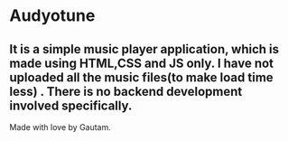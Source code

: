 # Audyotune

It is a simple music player application, which is made using HTML,CSS and JS only.
I have not uploaded all the music files(to make load time less) .
There is no backend development involved specifically.
-------------------------------------------------------------------------------------------------------------------------------
Made with love by Gautam.
